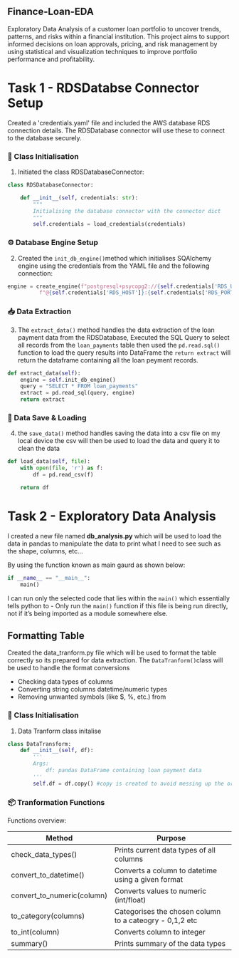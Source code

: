 ## Finance-Loan-EDA

Exploratory Data Analysis of a customer loan portfolio to uncover trends, patterns, and risks within a financial institution. This project aims to support informed decisions on loan approvals, pricing, and risk management by using statistical and visualization techniques to improve portfolio performance and profitability.

# Task 1 - RDSDatabse Connector Setup

Created a 'credentials.yaml' file and included the AWS database RDS connection details. The RDSDatabase connector will use these to connect to the database securely.

### 🔧 Class Initialisation

1. Initiated the class RDSDatabaseConnector:

```python
class RDSDatabaseConnector:

    def __init__(self, credentials: str):
        """
        Initialising the database connector with the connector dict
        """
        self.credentials = load_credentials(credentials)
```

### ⚙️ Database Engine Setup

2. Created the `init_db_engine()`method which initialises SQAlchemy engine using the credentials from the YAML file and the following connection:

```python
engine = create_engine(f"postgresql+psycopg2://{self.credentials['RDS_USER']}:{self.credentials['RDS_PASSWORD']}"
          f"@{self.credentials['RDS_HOST']}:{self.credentials['RDS_PORT']}/{self.credentials['RDS_DATABASE']}")
```

### 📥 Data Extraction

3. The `extract_data()` method handles the data extraction of the loan payment data from the RDSDatabase, Executed the SQL Query to select all records from the `loan_payments` table then used the `pd.read.sql()` function to load the query results into DataFrame the `return extract` will return the dataframe containing all the loan peyment records.

```python
def extract_data(self):
    engine = self.init_db_engine()
    query = "SELECT * FROM loan_payments"
    extract = pd.read_sql(query, engine)
    return extract
```

### 💾 Data Save & Loading

4. the `save_data()` method handles saving the data into a csv file on my local device the csv will then be used to load the data and query it to clean the data

```python
def load_data(self, file):
    with open(file, 'r') as f:
        df = pd.read_csv(f)

    return df
```

# Task 2 - Exploratory Data Analysis

I created a new file named **db_analysis.py** which will be used to load the data in pandas to manipulate the data to print what I need to see such as the shape, columns, etc...

By using the function known as main gaurd as shown below:

```python
if __name__ == "__main__":
    main()
```

I can run only the selected code that lies within the `main()` which essentially tells python to - Only run the `main()` function if this file is being run directly, not if it’s being imported as a module somewhere else.

## Formatting Table

Created the data_tranform.py file which will be used to format the table correctly so its prepared for data extraction. The `DataTranform()`class will be used to handle the format conversions

- Checking data types of columns
- Converting string columns datetime/numeric types
- Removing unwanted symbols (like $, %, etc.) from

### 🔧 Class Initialisation

1.  Data Tranform class initalise

```python
class DataTransform:
    def __init__(self, df):
        '''
        Args:
            df: pandas DataFrame containing loan payment data
        '''
        self.df = df.copy() #copy is created to avoid messing up the original
```

### 📦 Tranformation Functions

Functions overview:

| Method                     | Purpose                                                 |
| -------------------------- | ------------------------------------------------------- |
| check_data_types()         | Prints current data types of all columns                |
| convert_to_datetime()      | Converts a column to datetime using a given format      |
| convert_to_numeric(column) | Converts values to numeric (int/float)                  |
| to_category(columns)       | Categorises the chosen column to a cateogry - 0,1,2 etc |
| to_int(column)             | Converts column to integer                              |
| summary()                  | Prints summary of the data types                        |
